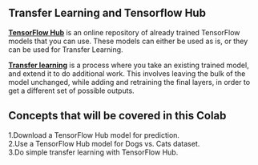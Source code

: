
## Transfer Learning and Tensorflow Hub  
[**TensorFlow Hub**](https://www.tensorflow.org/hub) is an online repository of already trained TensorFlow models that you can use. These models can either be used as is, or they can be used for Transfer Learning.

[**Transfer learning**](https://www.tensorflow.org/tutorials/images/transfer_learning) is a process where you take an existing trained model, and extend it to do additional work. This involves leaving the bulk of the model unchanged, while adding and retraining the final layers, in order to get a different set of possible outputs.

## Concepts that will be covered in this Colab  
1.Download a TensorFlow Hub model for prediction.  
2.Use a TensorFlow Hub model for Dogs vs. Cats dataset.  
3.Do simple transfer learning with TensorFlow Hub.  
